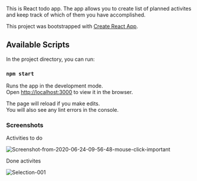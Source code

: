 This is React todo app. The app allows you to create list of planned activites and keep track of which of them you have accomplished.

This project was bootstrapped with [Create React App](https://github.com/facebook/create-react-app).

## Available Scripts

In the project directory, you can run:

### `npm start`

Runs the app in the development mode.<br />
Open [http://localhost:3000](http://localhost:3000) to view it in the browser.

The page will reload if you make edits.<br />
You will also see any lint errors in the console.

### Screenshots

Activities to do

<img src="https://i.ibb.co/wyw6vZp/Screenshot-from-2020-06-24-09-56-48-mouse-click-important.png" alt="Screenshot-from-2020-06-24-09-56-48-mouse-click-important" border="0">


Done activites

<img src="https://i.ibb.co/CvYmQ6L/Selection-001.png" alt="Selection-001" border="0">

